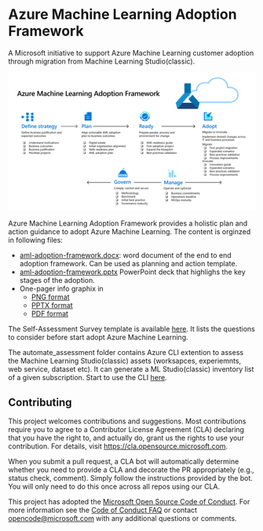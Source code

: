 # Azure Machine Learning Adoption Framework

A Microsoft initiative to support Azure Machine Learning customer adoption through migration from Machine Learning Studio(classic).

![Azure Machine Learning Adoption Framework](.\aml-adoption-framework\aml-adoption-framework-one-pager.png)

Azure Machine Learning Adoption Framework provides a holistic plan and action guidance to adopt Azure Machine Learning. The content is orginzed in following files:
- [aml-adoption-framework.docx](\aml-adoption-framework\aml-adoption-framework.docx): word document of the end to end adoption framework. Can be used as planning and action template.
- [aml-adoption-framework.pptx](\aml-adoption-framework\aml-adoption-framework.pptx) PowerPoint deck that highlighs the key stages of the adoption.
- One-pager info graphix in
    - [PNG format](\aml-adoption-framework\aml-adoption-framework-one-pager.png)
    - [PPTX format](\aml-adoption-framework\aml-adoption-framework-one-pager.pptx)
    - [PDF format](\aml-adoption-framework\aml-adoption-framework-one-pager.pdf)



The Self-Assessment Survey template is available [here](.\self-assessment-survey.xlsx). It lists the questions to consider before start adopt Azure Machine Learning. 

The automate_assessment folder contains Azure CLI extention to assess the Machine Learning Studio(classic) assets (worksapces, experiemnts, web service, dataset etc). It can generate a ML Studio(classic) inventory list of a given subscription. Start to use the CLI [here]().








## Contributing

This project welcomes contributions and suggestions.  Most contributions require you to agree to a
Contributor License Agreement (CLA) declaring that you have the right to, and actually do, grant us
the rights to use your contribution. For details, visit https://cla.opensource.microsoft.com.

When you submit a pull request, a CLA bot will automatically determine whether you need to provide
a CLA and decorate the PR appropriately (e.g., status check, comment). Simply follow the instructions
provided by the bot. You will only need to do this once across all repos using our CLA.

This project has adopted the [Microsoft Open Source Code of Conduct](https://opensource.microsoft.com/codeofconduct/).
For more information see the [Code of Conduct FAQ](https://opensource.microsoft.com/codeofconduct/faq/) or
contact [opencode@microsoft.com](mailto:opencode@microsoft.com) with any additional questions or comments.

